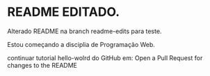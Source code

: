 # README EDITADO.

Alterado README na branch readme-edits para teste.

Estou começando a disciplia de Programação Web.

continuar tutorial hello-wolrd do GitHub em:
  Open a Pull Request for changes to the README

